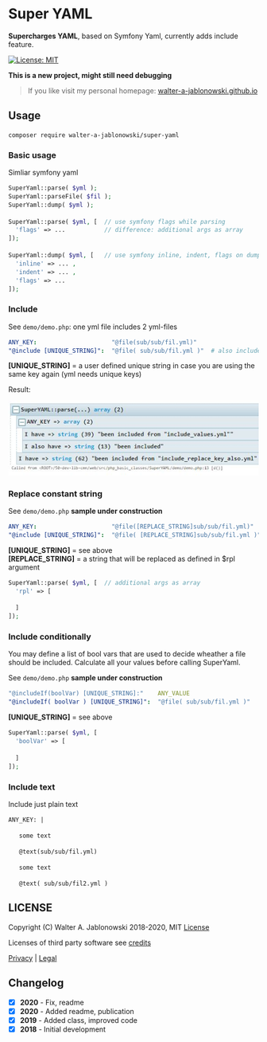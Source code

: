 # Super YAML

**Supercharges YAML**, based on Symfony Yaml, currently adds include feature.

[![License: MIT](https://img.shields.io/badge/License-MIT-yellow.svg)](https://opensource.org/licenses/MIT)

**This is a new project, might still need debugging**

> If you like visit my personal homepage: [walter-a-jablonowski.github.io](https://walter-a-jablonowski.github.io)


## Usage

```
composer require walter-a-jablonowski/super-yaml
```


### Basic usage

Simliar symfony yaml

```php
SuperYaml::parse( $yml );
SuperYaml::parseFile( $fil );
SuperYaml::dump( $yml );

SuperYaml::parse( $yml, [  // use symfony flags while parsing
  'flags' => ...           // difference: additional args as array
]); 

SuperYaml::dump( $yml, [   // use symfony inline, indent, flags on dumping
  'inline' => ... ,
  'indent' => ... ,
  'flags' => ...
]); 
```


### Include

See `demo/demo.php`: one yml file includes 2 yml-files

```yaml
ANY_KEY:                     "@file(sub/sub/fil.yml)"
"@include [UNIQUE_STRING]":  "@file( sub/sub/fil.yml )"  # also includes key(s)
```

**[UNIQUE_STRING]** = a user defined unique string in case you are using the same key again (yml needs unique keys)

Result:

![scr.jpg](misc/scr.jpg?raw=true "Scr")


### Replace constant string

See `demo/demo.php` **sample under construction**

```yaml
ANY_KEY:                     "@file([REPLACE_STRING]sub/sub/fil.yml)"
"@include [UNIQUE_STRING]":  "@file( [REPLACE_STRING]sub/sub/fil.yml )"  # also includes key(s)
```

**[UNIQUE_STRING]**  = see above \
**[REPLACE_STRING]** = a string that will be replaced as defined in $rpl argument

```php
SuperYaml::parse( $yml, [  // additional args as array
  'rpl' => [
  
  ]
]);
```


### Include conditionally

You may define a list of bool vars that are used to decide wheather a file should be included. Calculate all your values before calling SuperYaml.

See `demo/demo.php` **sample under construction**

```yaml
"@includeIf(boolVar) [UNIQUE_STRING]:"    ANY_VALUE
"@includeIf( boolVar ) [UNIQUE_STRING]":  "@file( sub/sub/fil.yml )"
```

**[UNIQUE_STRING]** = see above

```php
SuperYaml::parse( $yml, [
  'boolVar' => [

  ]
]);
```


### Include text

Include just plain text

```
ANY_KEY: |

   some text

   @text(sub/sub/fil.yml)
   
   some text
   
   @text( sub/sub/fil2.yml )
```


## LICENSE

Copyright (C) Walter A. Jablonowski 2018-2020, MIT [License](LICENSE)

Licenses of third party software see [credits](credits.md)


[Privacy](https://walter-a-jablonowski.github.io/privacy.html) | [Legal](https://walter-a-jablonowski.github.io/imprint.html)


## Changelog

* [x] **2020** - Fix, readme
* [x] **2020** - Added readme, publication
* [x] **2019** - Added class, improved code
* [x] **2018** - Initial development
